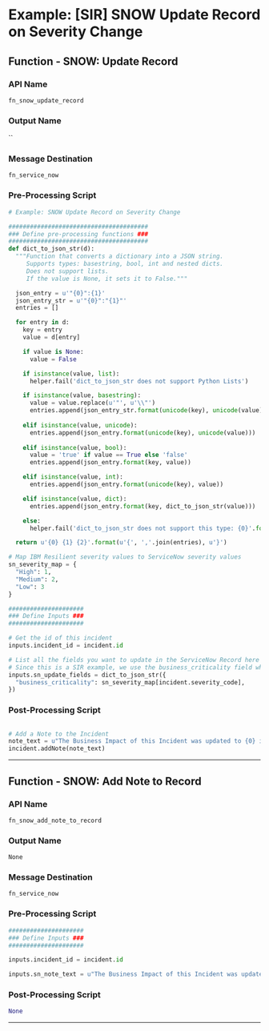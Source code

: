<!--
    DO NOT MANUALLY EDIT THIS FILE
    THIS FILE IS AUTOMATICALLY GENERATED WITH resilient-sdk codegen
-->

# Example: [SIR] SNOW Update Record on Severity Change

## Function - SNOW: Update Record

### API Name
`fn_snow_update_record`

### Output Name
``

### Message Destination
`fn_service_now`

### Pre-Processing Script
```python
# Example: SNOW Update Record on Severity Change

#######################################
### Define pre-processing functions ###
#######################################
def dict_to_json_str(d):
  """Function that converts a dictionary into a JSON string.
     Supports types: basestring, bool, int and nested dicts.
     Does not support lists.
     If the value is None, it sets it to False."""

  json_entry = u'"{0}":{1}'
  json_entry_str = u'"{0}":"{1}"'
  entries = [] 

  for entry in d:
    key = entry
    value = d[entry]

    if value is None:
      value = False

    if isinstance(value, list):
      helper.fail('dict_to_json_str does not support Python Lists')

    if isinstance(value, basestring):
      value = value.replace(u'"', u'\\"')
      entries.append(json_entry_str.format(unicode(key), unicode(value)))
      
    elif isinstance(value, unicode):
      entries.append(json_entry.format(unicode(key), unicode(value)))
    
    elif isinstance(value, bool):
      value = 'true' if value == True else 'false'
      entries.append(json_entry.format(key, value))

    elif isinstance(value, int):
      entries.append(json_entry.format(unicode(key), value))

    elif isinstance(value, dict):
      entries.append(json_entry.format(key, dict_to_json_str(value)))

    else:
      helper.fail('dict_to_json_str does not support this type: {0}'.format(type(value)))

  return u'{0} {1} {2}'.format(u'{', ','.join(entries), u'}')

# Map IBM Resilient severity values to ServiceNow severity values
sn_severity_map = {
  "High": 1,
  "Medium": 2,
  "Low": 3
}

#####################
### Define Inputs ###
#####################

# Get the id of this incident
inputs.incident_id = incident.id

# List all the fields you want to update in the ServiceNow Record here with the ServiceNow field_name being the key
# Since this is a SIR example, we use the business_criticality field which is where the severity of the SIR ticket is held
inputs.sn_update_fields = dict_to_json_str({
  "business_criticality": sn_severity_map[incident.severity_code],
})
```

### Post-Processing Script
```python

# Add a Note to the Incident
note_text = u"The Business Impact of this Incident was updated to {0} in IBM Resilient".format(incident.severity_code)
incident.addNote(note_text)
```

---

## Function - SNOW: Add Note to Record

### API Name
`fn_snow_add_note_to_record`

### Output Name
`None`

### Message Destination
`fn_service_now`

### Pre-Processing Script
```python
#####################
### Define Inputs ###
#####################

inputs.incident_id = incident.id

inputs.sn_note_text = u"The Business Impact of this Incident was updated to {0} in IBM Resilient".format(incident.severity_code)
```

### Post-Processing Script
```python
None
```

---

